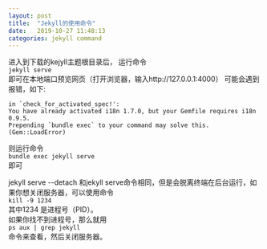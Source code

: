 ```yaml
---
layout: post
title:  "Jekyll的使用命令"
date:   2019-10-27 11:48:13
categories: jekyll command
---
```


进入到下载的kejyll主题根目录后， 
运行命令  
`jekyll serve`  
即可在本地端口预览网页（打开浏览器，输入http://127.0.0.1:4000）
可能会遇到报错，如下:  
```
in `check_for_activated_spec!':   
You have already activated i18n 1.7.0, but your Gemfile requires i18n 0.9.5. 
Prepending `bundle exec` to your command may solve this. (Gem::LoadError)
```  
则运行命令  
`bundle exec jekyll serve`  
即可

jekyll serve --detach 和jekyll serve命令相同，但是会脱离终端在后台运行，如果你想关闭服务器，可以使用命令    
`kill -9 1234`  
其中1234 是进程号（PID）。  
如果你找不到进程号，那么就用   
`ps aux | grep jekyll`   
命令来查看，然后关闭服务器。


